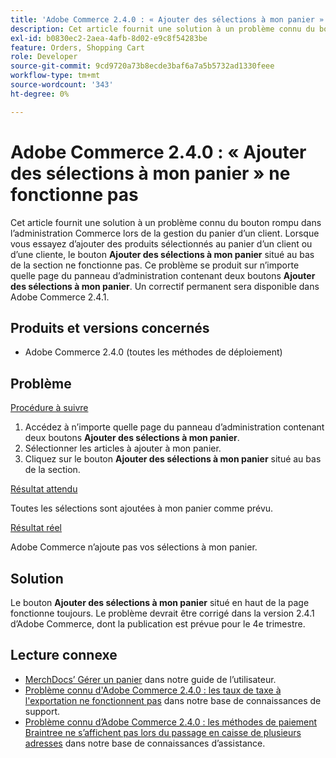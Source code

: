 ```yaml
---
title: 'Adobe Commerce 2.4.0 : « Ajouter des sélections à mon panier » ne fonctionne pas'
description: Cet article fournit une solution à un problème connu du bouton rompu dans l’administration Commerce lors de la gestion du panier d’un client. Lorsque vous essayez d’ajouter des produits sélectionnés au panier d’un client ou d’une cliente, le bouton **Ajouter des sélections à mon panier** situé au bas de la section ne fonctionne pas. Ce problème se produit sur n’importe quelle page du panneau d’administration contenant deux boutons **Ajouter des sélections à mon panier**. Un correctif permanent sera disponible dans Adobe Commerce 2.4.1.
exl-id: b0830ec2-2aea-4afb-8d02-e9c8f54283be
feature: Orders, Shopping Cart
role: Developer
source-git-commit: 9cd9720a73b8ecde3baf6a7a5b5732ad1330feee
workflow-type: tm+mt
source-wordcount: '343'
ht-degree: 0%

---
```


# Adobe Commerce 2.4.0 : « Ajouter des sélections à mon panier » ne fonctionne pas

Cet article fournit une solution à un problème connu du bouton rompu dans l’administration Commerce lors de la gestion du panier d’un client. Lorsque vous essayez d’ajouter des produits sélectionnés au panier d’un client ou d’une cliente, le bouton **Ajouter des sélections à mon panier** situé au bas de la section ne fonctionne pas. Ce problème se produit sur n’importe quelle page du panneau d’administration contenant deux boutons **Ajouter des sélections à mon panier**. Un correctif permanent sera disponible dans Adobe Commerce 2.4.1.

## Produits et versions concernés

* Adobe Commerce 2.4.0 (toutes les méthodes de déploiement)

## Problème

<u>Procédure à suivre</u>

1. Accédez à n’importe quelle page du panneau d’administration contenant deux boutons **Ajouter des sélections à mon panier**.
1. Sélectionner les articles à ajouter à mon panier.
1. Cliquez sur le bouton **Ajouter des sélections à mon panier** situé au bas de la section.

<u>Résultat attendu</u>

Toutes les sélections sont ajoutées à mon panier comme prévu.

<u>Résultat réel</u>

Adobe Commerce n’ajoute pas vos sélections à mon panier.

## Solution

Le bouton **Ajouter des sélections à mon panier** situé en haut de la page fonctionne toujours. Le problème devrait être corrigé dans la version 2.4.1 d’Adobe Commerce, dont la publication est prévue pour le 4e trimestre.

## Lecture connexe

* [MerchDocs’ Gérer un panier](https://experienceleague.adobe.com/en/docs/commerce-admin/stores-sales/point-of-purchase/assist/shopping-assisted-cart-manage) dans notre guide de l’utilisateur.
* [Problème connu d&#39;Adobe Commerce 2.4.0 : les taux de taxe à l&#39;exportation ne fonctionnent pas](/help/troubleshooting/miscellaneous/magento-2-4-0-known-issue-export-tax-rates-does-not-work.md) dans notre base de connaissances de support.
* [Problème connu d’Adobe Commerce 2.4.0 : les méthodes de paiement Braintree ne s’affichent pas lors du passage en caisse de plusieurs adresses](/help/troubleshooting/payments/magento-2-4-0-braintree-not-in-multiple-addresses-checkout.md) dans notre base de connaissances d’assistance.
